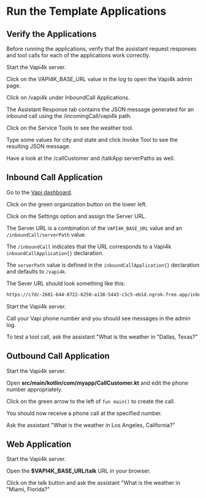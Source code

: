 <show-structure depth="1"/>

# Run the Template Applications

## Verify the Applications

Before running the applications, verify that the assistant request responses and tool calls for each
of the applications work correctly.

<procedure title="">
    <step>
        <p>Start the Vapi4k server.</p>
    </step>
    <step>
        <p>Click on the VAPI4K_BASE_URL value in the log to open the Vapi4k admin page.</p>
    </step>
    <step>
        <p>Click on <shortcut>/vapi4k</shortcut> under <shortcut>InboundCall Applications</shortcut>.</p>
    </step>
    <step>
        <p>The <shortcut>Assistant Response</shortcut> tab contains the JSON message generated for an inbound call
          using the <shortcut>/incomingCall/vapi4k</shortcut> path.</p>
    </step>
    <step>
        <p>Click on the <shortcut>Service Tools</shortcut> to see the weather tool.</p>
    </step>
    <step>
        <p>Type some values for city and state and click <shortcut>Invoke Tool</shortcut> to see the resulting JSON message.</p>
    </step>
    <step>
        <p>Have a look at the <shortcut>/callCustomer</shortcut> and <shortcut>/talkApp</shortcut> serverPaths as well.</p>
    </step>
</procedure>

## Inbound Call Application

<procedure title="Configure Vapi for an Inbound Call">
    <step>
        <p>Go to the <a href = "https://dashboard.vapi.ai">Vapi dashboard</a>.</p>
    </step>
    <step>
        <p>Click on the green organization button on the lower left.</p>
    </step>
    <step>
        <p>Click on the <shortcut>Settings</shortcut> option and assign the <shortcut>Server URL</shortcut>.</p>
    </step>

The <shortcut>Server URL</shortcut> is a combination of the `VAPI4K_BASE_URL` value and an `/inboundCall/serverPath`
value.

The `/inboundCall` indicates that the URL corresponds to a Vapi4k `inboundCallApplication{}` declaration.

The `serverPath` value is defined in the `inboundCallApplication{}` declaration and
defaults to `/vapi4k`.

The <shortcut>Sever URL</shortcut> should look something like this:

```bash
https://c7dc-2601-644-8722-6250-a138-5443-c3c5-eb1d.ngrok-free.app/inboundCall/vapi4k
```

</procedure>

<procedure title="Run the inbound call application">
    <step>
        <p>Start the Vapi4k server.</p>
    </step>
    <step>
        <p>Call your Vapi phone number and you should see messages in the admin log.</p>
    </step>
    <step>
        <p>To test a tool call, ask the assistant "What is the weather in "Dallas, Texas?"</p>
    </step>
</procedure>

## Outbound Call Application

<procedure title="Run the outbound call application">
    <step>
        <p>Start the Vapi4k server.</p>
    </step>
    <step>
        <p>Open <b>src/main/kotlin/com/myapp/CallCustomer.kt</b> and edit the phone number appropriately.</p>
    </step>
    <step>
        <p>Click on the green arrow to the left of <code>fun main()</code> to create the call.</p>
    </step>
    <step>
        <p>You should now receive a phone call at the specified number.</p>
    </step>
    <step>
        <p>Ask the assistant "What is the weather in Los Angeles, California?"</p>
    </step>
</procedure>

## Web Application

<procedure title="Run the web application">
    <step>
        <p>Start the Vapi4k server.</p>
    </step>
    <step>
        <p>Open the <b>$VAPI4K_BASE_URL/talk</b> URL in your browser.</p>
    </step>
    <step>
        <p>Click on the talk button and ask the assistant "What is the weather in "Miami, Florida?"</p>
    </step>
</procedure>


